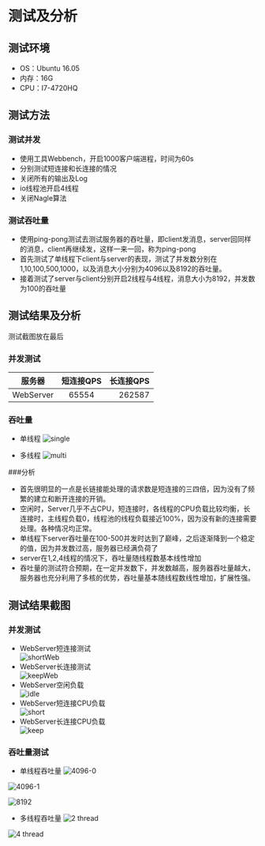 # 测试及分析

## 测试环境
* OS：Ubuntu 16.05
* 内存：16G
* CPU：I7-4720HQ

## 测试方法

### 测试并发
* 使用工具Webbench，开启1000客户端进程，时间为60s
* 分别测试短连接和长连接的情况
* 关闭所有的输出及Log
* io线程池开启4线程
* 关闭Nagle算法

### 测试吞吐量
* 使用ping-pong测试去测试服务器的吞吐量，即client发消息，server回同样的消息，client再继续发，这样一来一回，称为ping-pong
* 首先测试了单线程下client与server的表现，测试了并发数分别在1,10,100,500,1000，以及消息大小分别为4096以及8192的吞吐量。
* 接着测试了server与client分别开启2线程与4线程，消息大小为8192，并发数为100的吞吐量


## 测试结果及分析
测试截图放在最后  

### 并发测试
| 服务器 | 短连接QPS | 长连接QPS | 
| - | :-: | -: | 
| WebServer |65554 | 262587 |  

### 吞吐量
* 单线程
![single](https://github.com/StellaYuhao/tyh-WebServer/blob/master/test%20results/chart.jpeg)

* 多线程
![multi](https://github.com/StellaYuhao/tyh-WebServer/blob/master/test%20results/chart(1).jpeg)

###分析
* 首先很明显的一点是长链接能处理的请求数是短连接的三四倍，因为没有了频繁的建立和断开连接的开销。
* 空闲时，Server几乎不占CPU，短连接时，各线程的CPU负载比较均衡，长连接时，主线程负载0，线程池的线程负载接近100%，因为没有新的连接需要处理。各种情况均正常。
* 单线程下server吞吐量在100-500并发时达到了巅峰，之后逐渐降到一个稳定的值，因为并发数过高，服务器已经满负荷了
* server在1,2,4线程的情况下，吞吐量随线程数基本线性增加
* 吞吐量的测试符合预期，在一定并发数下，并发数越高，服务器吞吐量越大，服务器也充分利用了多核的优势，吞吐量基本随线程数线性增加，扩展性强。



## 测试结果截图
### 并发测试
* WebServer短连接测试  
![shortWeb](https://github.com/StellaYuhao/tyh-WebServer/blob/master/test%20results/short%201000%20web%20bench.png)
* WebServer长连接测试  
![keepWeb](https://github.com/StellaYuhao/tyh-WebServer/blob/master/test%20results/1000%20long%20web%20bench.png)
* WebServer空闲负载  
![idle](https://github.com/StellaYuhao/tyh-WebServer/blob/master/test%20results/CPU-idle.png)
* WebServer短连接CPU负载  
![short](https://github.com/StellaYuhao/tyh-WebServer/blob/master/test%20results/cpu-short.png)
* WebServer长连接CPU负载  
![keep](https://github.com/StellaYuhao/tyh-WebServer/blob/master/test%20results/CPU-long.png)

### 吞吐量测试
* 单线程吞吐量 
![4096-0](https://github.com/StellaYuhao/tyh-WebServer/blob/master/test%20results/4096%201%2010%20100.png)

![4096-1](https://github.com/StellaYuhao/tyh-WebServer/blob/master/test%20results/4096%20500%201000.png)

![8192](https://github.com/StellaYuhao/tyh-WebServer/blob/master/test%20results/8192%201-1000.png)

* 多线程吞吐量
![2 thread](https://github.com/StellaYuhao/tyh-WebServer/blob/master/test%20results/2%20thread%208192.png)

![4 thread](https://github.com/StellaYuhao/tyh-WebServer/blob/master/test%20results/4%20thread%208192.png)

